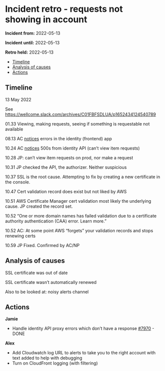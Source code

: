 # Incident retro -  requests not showing in account

**Incident from:** 2022-05-13

**Incident until:** 2022-05-13

**Retro held:** 2022-05-13

- [Timeline](#timeline)
- [Analysis of causes](#analysis-of-causes)
- [Actions](#actions)

## Timeline

13 May 2022

See https://wellcome.slack.com/archives/C01FBFSDLUA/p1652434124540789 

01.33 Viewing, making requests, seeing if something is requestable not available

08.13 AC [notices](https://wellcome.slack.com/archives/CQ720BG02/p1652425989247399) errors in the identity (frontend) app

10.24 AC [notices](https://wellcome.slack.com/archives/C8X9YKM5X/p1652433888903209) 500s from identity API (can’t view item requests) 

10.28 JP: can’t view item requests on prod, nor make a request

10.31 JP checked the API, the authorizer. Neither suspicious

10.37 SSL is the root cause. Attempting to fix by creating a new certificate in the console.

10.47 Cert validation record does exist but not liked by AWS

10.51 AWS Certificate Manager cert validation most likely the underlying cause. JP created the record set.

10.52 “One or more domain names has failed validation due to a certificate authority authentication (CAA) error. Learn more.”

10.52 AC: At some point AWS “forgets” your validation records and stops renewing certs

10.59 JP Fixed. Confirmed by AC/NP



## Analysis of causes
SSL certificate was out of date

SSL certificate wasn’t automatically renewed

Also to be looked at: noisy alerts channel


## Actions

**Jamie**
- Handle identity API proxy errors which don’t have a response [#7970](https://github.com/wellcomecollection/wellcomecollection.org/pull/7970) - DONE

**Alex**
- Add Cloudwatch log URL to alerts to take you to the right account with text added to help with debugging
- Turn on CloudFront logging (with filtering)
